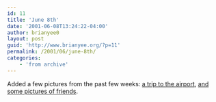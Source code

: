 ```yaml
---
id: 11
title: 'June 8th'
date: '2001-06-08T13:24:22-04:00'
author: brianyee0
layout: post
guid: 'http://www.brianyee.org/?p=11'
permalink: /2001/06/june-8th/
categories:
    - 'from archive'
---
```


Added a few pictures from the past few weeks: [a trip to the airport](/pics/attheairport/), [and some pictures of friends](/pics/june8th/).